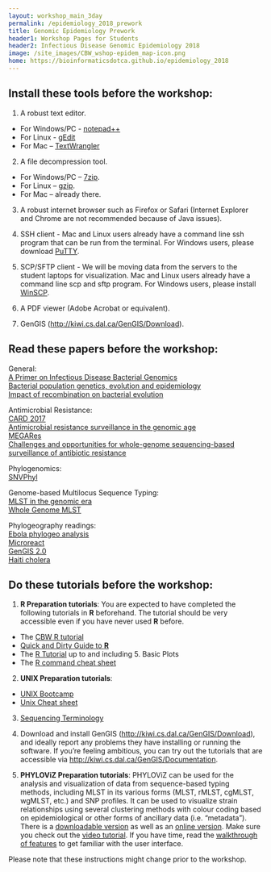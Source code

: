 ```yaml
---
layout: workshop_main_3day
permalink: /epidemiology_2018_prework
title: Genomic Epidemiology Prework
header1: Workshop Pages for Students
header2: Infectious Disease Genomic Epidemiology 2018
image: /site_images/CBW_wshop-epidem_map-icon.png
home: https://bioinformaticsdotca.github.io/epidemiology_2018
---
```

## Install these tools before the workshop:  

1) A robust text editor.   

* For Windows/PC - [notepad++](http://notepad-plus-plus.org/)  
* For Linux - [gEdit](http://projects.gnome.org/gedit/)  
* For Mac – [TextWrangler](http://www.barebones.com/products/textwrangler/download.html)

2) A file decompression tool.  

* For Windows/PC – [7zip](http://www.7-zip.org/).  
* For Linux – [gzip](http://www.gzip.org).   
* For Mac – already there.

3) A robust internet browser such as Firefox or Safari (Internet Explorer and Chrome are not recommended because of Java issues).

4) SSH client - Mac and Linux users already have a command line ssh program that can be run from the terminal. For Windows users, please download [PuTTY](http://www.chiark.greenend.org.uk/~sgtatham/putty/download.html).  

5) SCP/SFTP client - We will be moving data from the servers to the student laptops for visualization. Mac and Linux users already have a command line scp and sftp program. For Windows users, please install [WinSCP](http://winscp.net/eng/download.php).

6) A PDF viewer (Adobe Acrobat or equivalent).

7) GenGIS (http://kiwi.cs.dal.ca/GenGIS/Download).


## Read these papers before the workshop:  

General:  
[A Primer on Infectious Disease Bacterial Genomics](http://cmr.asm.org/content/29/4/881)  
[Bacterial population genetics, evolution and epidemiology](https://www.ncbi.nlm.nih.gov/pubmed/10365396)  
[Impact of recombination on bacterial evolution](https://www.ncbi.nlm.nih.gov/pubmed/20452218)  

Antimicrobial Resistance:  
[CARD 2017](https://www.ncbi.nlm.nih.gov/pubmed/27789705)  
[Antimicrobial resistance surveillance in the genomic age](https://www.ncbi.nlm.nih.gov/pubmed/27875856)  
[MEGARes](https://www.ncbi.nlm.nih.gov/pubmed/27899569)  
[Challenges and opportunities for whole-genome sequencing-based surveillance of antibiotic resistance](https://www.ncbi.nlm.nih.gov/pubmed/28134443)  

Phylogenomics:  
[SNVPhyl](http://biorxiv.org/content/early/2016/12/09/092940)  

Genome-based Multilocus Sequence Typing:  
[MLST in the genomic era](https://www.ncbi.nlm.nih.gov/pubmed/24957089)  
[Whole Genome MLST](https://www.ncbi.nlm.nih.gov/pubmed/24704917)  

Phylogeography readings:  
[Ebola phylogeo analysis](https://www.nature.com/nature/journal/vaop/ncurrent/full/nature22040.html)  
[Microreact](http://mgen.microbiologyresearch.org/content/journal/mgen/10.1099/mgen.0.000093)  
[GenGIS 2.0](http://journals.plos.org/plosone/article?id=10.1371/journal.pone.0069885)  
[Haiti cholera](http://mbio.asm.org/content/5/6/e01721-14.short)  

## Do these tutorials before the workshop:  

1) **R Preparation tutorials**: You are expected to have completed the following tutorials in **R** beforehand. The tutorial should be very accessible even if you have never used **R** before.

* The [CBW R tutorial](http://bioinformatics-ca.github.io/CBW_R_Tutorial/)
* [Quick and Dirty Guide to **R**](http://ww2.coastal.edu/kingw/statistics/R-tutorials/text/quick&dirty_R.txt)  
* The [R Tutorial](http://www.cyclismo.org/tutorial/R/) up to and including 5. Basic Plots
* The [R command cheat sheet](../../resources/R_Short-refcard.pdf)

2) **UNIX Preparation tutorials**:  

* [UNIX Bootcamp](http://rik.smith-unna.com/command_line_bootcamp/?id=9xnbkx6eaof)
* [Unix Cheat sheet](http://www.rain.org/~mkummel/unix.html) 

3) [Sequencing Terminology](http://www.ncbi.nlm.nih.gov/projects/genome/glossary.shtml)

4) Download and install GenGIS (http://kiwi.cs.dal.ca/GenGIS/Download), and ideally report any problems they have installing or running the software. If you’re feeling ambitious, you can try out the tutorials that are accessible via http://kiwi.cs.dal.ca/GenGIS/Documentation. 


5) **PHYLOViZ Preparation tutorials**: PHYLOViZ can be used for the analysis and visualization of data from sequence-based typing methods, including MLST in its various forms (MLST, rMLST, cgMLST, wgMLST, etc.) and SNP profiles. It can be used to visualize strain relationships using several clustering methods with colour coding based on epidemiological or other forms of ancillary data (i.e. “metadata”). There is a [downloadable version](http://www.phyloviz.net/) as well as an [online version](https://online.phyloviz.net/index). Make sure you check out the [video tutorial](https://www.youtube.com/watch?v=hmbmurFV6ik&feature=youtu.be). If you have time, read the [walkthrough of features](https://online.phyloviz.net/index/tutorial/#introduction) to get familiar with the user interface. 

Please note that these instructions might change prior to the workshop.  
